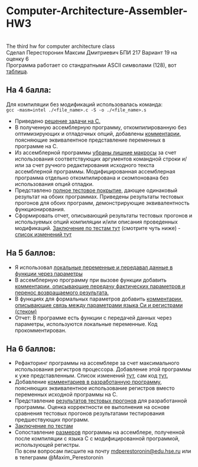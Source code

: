# Computer-Architecture-Assembler-HW3
<br>The third hw for computer architecture class
<br>Сделал Пересторонин Максим Дмитриевич БПИ 217 Вариант 19 на оценку 6
<br>Программа работает со стандратными ASCII символами (128), вот [таблица](https://github.com/mperestoronin/Computer-Architecture-Assembler-HW2/blob/main/photos/ascii.png).
## На 4 балла:
Для компиляции без модификаций использовалась команда:
<br>`gcc -masm=intel ./<file_name>.c -S -o ./<file_name>.s`
* Приведено [решение задачи на C.](https://github.com/mperestoronin/Computer-Architecture-Assembler-HW3/tree/main/CFiles)
* В полученную ассемблерную программу, откомпилированную без оптимизирующих и отладочных опций, добавлены [комментарии](https://github.com/mperestoronin/Computer-Architecture-Assembler-HW2/tree/main/Assembler_Original), поясняющие эквивалентное представление переменных в программе на C.
* Из ассемблерной программы [убраны лишние макросы](https://github.com/mperestoronin/Computer-Architecture-Assembler-HW2/tree/main/Assembler_Edited/for_4_%26_5_points) за счет использования соответствующих аргументов командной строки и/или за счет ручного редактирования исходного текста ассемблерной программы. Модифицированная ассемблерная программа отдельно откомпилирована
и скомпонована без использования опций отладки.
* Представлено [полное тестовое покрытие](https://github.com/mperestoronin/Computer-Architecture-Assembler-HW2/blob/main/Tests.md), дающее одинаковый результат
на обоих программах. Приведены результаты тестовых прогонов для обоих программ, демонстрирующие эквивалентность функционирования.
* Сформировать отчет, описывающий результаты тестовых прогонов и используемых опций компиляции и/или описания проведенных модификаций. [Заключение по тестам тут](https://github.com/mperestoronin/Computer-Architecture-Assembler-HW2/blob/main/Tests.md#%D0%B7%D0%B0%D0%BA%D0%BB%D1%8E%D1%87%D0%B5%D0%BD%D0%B8%D0%B5) (смотрите чуть ниже) - [список изменений тут](https://github.com/mperestoronin/Computer-Architecture-Assembler-HW2/blob/main/Assembler_Edited/for_4_%26_5_points/Edit_log.md)
## На 5 баллов:
* Я использовал [локальные переменные и передавал данные в функции через параметры](https://github.com/mperestoronin/Computer-Architecture-Assembler-HW2/tree/main/CFiles)
* В ассемблерную программу при вызове функции добавить [комментарии, описывающие передачу фактических параметров и перенос возвращаемого результата.](https://github.com/mperestoronin/Computer-Architecture-Assembler-HW2/blob/main/Assembler_Edited/for_4_%26_5_points/main_edited.s)
* В функциях для формальных параметров добавить [комментарии, описывающие связь между параметрами языка Си и регистрами (стеком)](https://github.com/mperestoronin/Computer-Architecture-Assembler-HW2/tree/main/Assembler_Edited/for_4_%26_5_points)
* Отчет: В программе есть функции с передачей данных через параметры, используются локальные переменные. Код прокомментирован.
## На 6 баллов:
* Рефакторинг программы на ассемблере за счет максимального использования регистров процессора. Добавление этой программы к уже представленным. Список изменений [тут](https://github.com/mperestoronin/Computer-Architecture-Assembler-HW2/blob/main/Assembler_Edited/for_6_points/ChangeLog.md), сам код [тут.](https://github.com/mperestoronin/Computer-Architecture-Assembler-HW2/tree/main/Assembler_Edited/for_6_points)
* Добавление [комментариев в разработанную программу](https://github.com/mperestoronin/Computer-Architecture-Assembler-HW2/tree/main/Assembler_Edited/for_6_points), поясняющих эквивалентное использование регистров вместо переменных исходной программы на C.
* Представление [результатов тестовых прогонов](https://github.com/mperestoronin/Computer-Architecture-Assembler-HW2/blob/main/Tests.md) для разработанной программы. Оценка корректности ее выполнения на основе сравнения тестовых прогонов результатами тестирования предшествующих программ.
* [Заключение по тестам](https://github.com/mperestoronin/Computer-Architecture-Assembler-HW2/blob/main/Tests.md#%D0%B7%D0%B0%D0%BA%D0%BB%D1%8E%D1%87%D0%B5%D0%BD%D0%B8%D0%B5)
* Сопоставление [размеров](https://github.com/mperestoronin/Computer-Architecture-Assembler-HW2/blob/main/fileSizes.md) программы на ассемблере, полученной после
компиляции с языка C с модифицированной программой, использующей
регистры.
<br>По всем вопросам писшите на почту mdperestoronin@edu.hse.ru или в телеграмм @Maxim_Perestoronin
